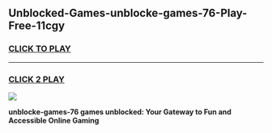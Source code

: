 
## Unblocked-Games-unblocke-games-76-Play-Free-11cgy
<h3>
<a href="https://premium76.site?title=unblocke-games-76&ref=21A">CLICK TO PLAY</a></h3>
<hr>

<h3>
<a href="https://premium76.site?title=unblocke-games-76&ref=21A">CLICK 2 PLAY</a>
  
</h3>

<a href="https://premium76.site?title=unblocke-games-76&ref=21A"><img src="https://clearcache.store/games.png"></a>


**unblocke-games-76 games unblocked: Your Gateway to Fun and Accessible Online Gaming**
